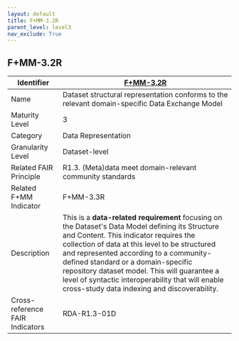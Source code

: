 ```yaml
---
layout: default
title: F+MM-3.2R
parent_level: level3
nav_exclude: True
---
```


## F+MM-3.2R

| Identifier | [F+MM-3.2R](https://github.com/FAIRplus/Data-Maturity/blob/indicator-definitions/docs/_indicators/H.%20F+MM-3.2R.md) |
| --------- | ----------|
| Name | Dataset structural representation conforms to the relevant domain-specific Data Exchange Model |
| Maturity Level | 3 |
| Category | Data Representation |
| Granularity Level | Dataset-level |
| Related FAIR Principle | R1.3. (Meta)data meet domain-relevant community standards |
| Related F+MM Indicator| F+MM-3.3R|
| Description | This is a **data-related requirement** focusing on the Dataset's Data Model defining its Structure and Content. This indicator requires the collection of data at this level to be structured and represented according to a community-defined standard or a domain-specific repository dataset model. This will guarantee a level of syntactic interoperability that will enable cross-study data indexing and discoverability.   |
| Cross-reference FAIR Indicators | RDA-R1.3-01D |
